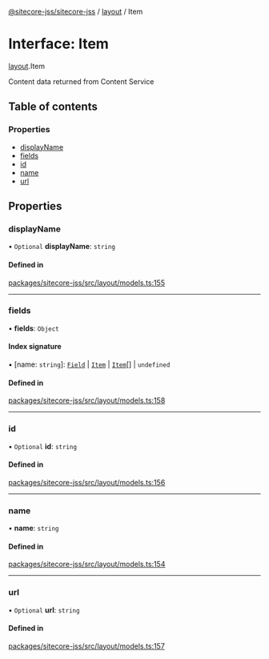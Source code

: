 [@sitecore-jss/sitecore-jss](../README.md) / [layout](../modules/layout.md) / Item

# Interface: Item

[layout](../modules/layout.md).Item

Content data returned from Content Service

## Table of contents

### Properties

- [displayName](layout.Item.md#displayname)
- [fields](layout.Item.md#fields)
- [id](layout.Item.md#id)
- [name](layout.Item.md#name)
- [url](layout.Item.md#url)

## Properties

### displayName

• `Optional` **displayName**: `string`

#### Defined in

[packages/sitecore-jss/src/layout/models.ts:155](https://github.com/Sitecore/jss/blob/5d2a6e907/packages/sitecore-jss/src/layout/models.ts#L155)

___

### fields

• **fields**: `Object`

#### Index signature

▪ [name: `string`]: [`Field`](layout.Field.md) \| [`Item`](layout.Item.md) \| [`Item`](layout.Item.md)[] \| `undefined`

#### Defined in

[packages/sitecore-jss/src/layout/models.ts:158](https://github.com/Sitecore/jss/blob/5d2a6e907/packages/sitecore-jss/src/layout/models.ts#L158)

___

### id

• `Optional` **id**: `string`

#### Defined in

[packages/sitecore-jss/src/layout/models.ts:156](https://github.com/Sitecore/jss/blob/5d2a6e907/packages/sitecore-jss/src/layout/models.ts#L156)

___

### name

• **name**: `string`

#### Defined in

[packages/sitecore-jss/src/layout/models.ts:154](https://github.com/Sitecore/jss/blob/5d2a6e907/packages/sitecore-jss/src/layout/models.ts#L154)

___

### url

• `Optional` **url**: `string`

#### Defined in

[packages/sitecore-jss/src/layout/models.ts:157](https://github.com/Sitecore/jss/blob/5d2a6e907/packages/sitecore-jss/src/layout/models.ts#L157)
